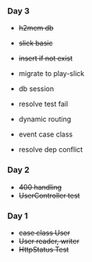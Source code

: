 ### Day 3

- ~~h2mem db~~
- ~~slick basic~~
- ~~insert if not exist~~
- migrate to play-slick 

- db session
- resolve test fail

- dynamic routing
- event case class

- resolve dep conflict

### Day 2

- ~~400 handling~~ 
- ~~UserController test~~

### Day 1

- ~~case class User~~
- ~~User reader, writer~~
- ~~HttpStatus Test~~
